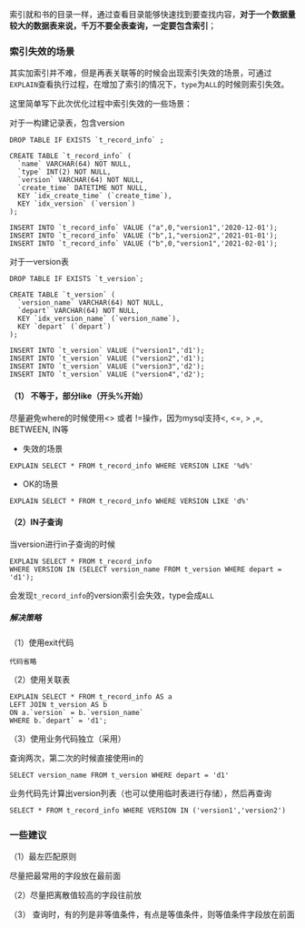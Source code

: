 索引就和书的目录一样，通过查看目录能够快速找到要查找内容，**对于一个数据量较大的数据表来说，千万不要全表查询，一定要包含索引**；


### 索引失效的场景

其实加索引并不难，但是再表关联等的时候会出现索引失效的场景，可通过`EXPLAIN`查看执行过程，在增加了索引的情况下，`type`为`ALL`的时候则索引失效。

这里简单写下此次优化过程中索引失效的一些场景：

对于一构建记录表，包含version

```
DROP TABLE IF EXISTS `t_record_info` ;

CREATE TABLE `t_record_info` (
  `name` VARCHAR(64) NOT NULL,
  `type` INT(2) NOT NULL,
  `version` VARCHAR(64) NOT NULL,
  `create_time` DATETIME NOT NULL,
  KEY `idx_create_time` (`create_time`),
  KEY `idx_version` (`version`)
);

INSERT INTO `t_record_info` VALUE ("a",0,"version1",'2020-12-01');
INSERT INTO `t_record_info` VALUE ("b",1,"version2",'2021-01-01');
INSERT INTO `t_record_info` VALUE ("b",0,"version1",'2021-02-01');
```

对于一version表

```
DROP TABLE IF EXISTS `t_version`;

CREATE TABLE `t_version` (
  `version_name` VARCHAR(64) NOT NULL,
  `depart` VARCHAR(64) NOT NULL,
  KEY `idx_version_name` (`version_name`),
  KEY `depart` (`depart`)
);

INSERT INTO `t_version` VALUE ("version1",'d1');
INSERT INTO `t_version` VALUE ("version2",'d1');
INSERT INTO `t_version` VALUE ("version3",'d2');
INSERT INTO `t_version` VALUE ("version4",'d2');
```

#### （1） 不等于，部分like（开头%开始）

尽量避免where的时候使用<> 或者 !=操作，因为mysql支持<, <=, > ,=, BETWEEN, IN等

- 失效的场景

```
EXPLAIN SELECT * FROM t_record_info WHERE VERSION LIKE '%d%'
```

- OK的场景

```
EXPLAIN SELECT * FROM t_record_info WHERE VERSION LIKE 'd%'
```

#### （2）IN子查询

当version进行in子查询的时候

```
EXPLAIN SELECT * FROM t_record_info 
WHERE VERSION IN (SELECT version_name FROM t_version WHERE depart = 'd1');
```

会发现`t_record_info`的version索引会失效，type会成`ALL`

##### 解决策略

（1）使用exit代码

```
代码省略
```

（2）使用关联表

```
EXPLAIN SELECT * FROM t_record_info AS a 
LEFT JOIN t_version AS b
ON a.`version` = b.`version_name`
WHERE b.`depart` = 'd1';
```

（3）使用业务代码独立（采用）

查询两次，第二次的时候直接使用in的

```
SELECT version_name FROM t_version WHERE depart = 'd1'
```

业务代码先计算出version列表（也可以使用临时表进行存储），然后再查询

```
SELECT * FROM t_record_info WHERE VERSION IN ('version1','version2')
```


### 一些建议

（1）最左匹配原则

尽量把最常用的字段放在最前面

（2）尽量把离散值较高的字段往前放

（3） 查询时，有的列是非等值条件，有点是等值条件，则等值条件字段放在前面